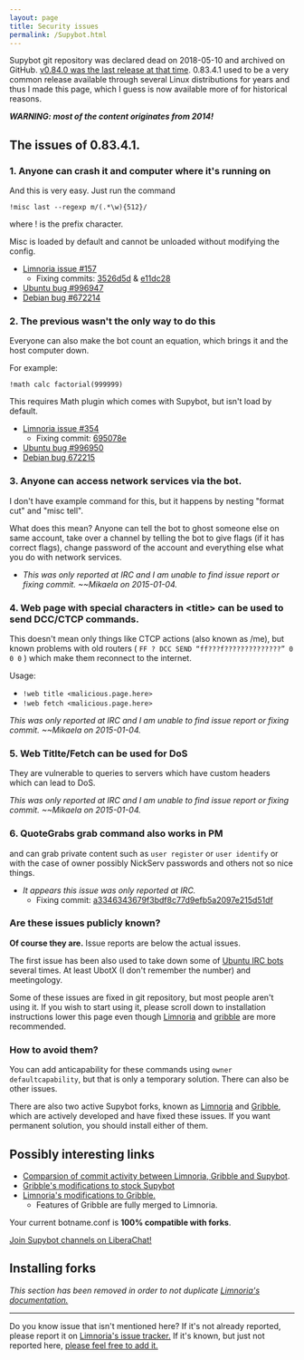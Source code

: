 ```yaml
---
layout: page
title: Security issues
permalink: /Supybot.html
---
```


Supybot git repository was declared dead on 2018-05-10 and archived
on GitHub. [v0.84.0 was the last release at that time](https://github.com/Supybot/Supybot/releases/tag/v0.84.0).
0.83.4.1 used to be a very common release available through several Linux
distributions for years and thus I made this page, which I guess is now
available more of for historical reasons.

**_WARNING: most of the content originates from 2014!_**

## The issues of 0.83.4.1.

### 1. Anyone can crash it and computer where it's running on

And this is very easy. Just run the command

`!misc last --regexp m/(.*\w){512}/`

where ! is the prefix character.

Misc is loaded by default and cannot be unloaded without modifying the
config.

- [Limnoria issue #157](https://github.com/ProgVal/Limnoria/issues/157)
  - Fixing commits: [3526d5d](https://github.com/ProgVal/Limnoria/commit/3526d5dabf587457a43af8bee8d4db21986e8222) & [e11dc28](https://github.com/ProgVal/Limnoria/commit/e11dc28025de877b1b6cf059013eef88337b7e44)
- [Ubuntu bug #996947](https://bugs.launchpad.net/ubuntu/+source/supybot/+bug/996947)
- [Debian bug #672214](https://bugs.debian.org/cgi-bin/bugreport.cgi?bug=672214)

### 2. The previous wasn't the only way to do this

Everyone can also make the bot count an equation, which brings it and the
host computer down.

For example:

`!math calc factorial(999999)`

This requires Math plugin which comes with Supybot, but isn't load by
default.

- [Limnoria issue #354](https://github.com/ProgVal/Limnoria/issues/354)
  - Fixing commit: [695078e](https://github.com/ProgVal/Limnoria/commit/695078edeb91e5ff1eec728fedf0e0c27b55c505)
- [Ubuntu bug #996950](https://bugs.launchpad.net/ubuntu/+source/supybot/+bug/996950)
- [Debian bug 672215](https://bugs.debian.org/cgi-bin/bugreport.cgi?bug=672215)

### 3. Anyone can access network services via the bot.

I don't have example command for this, but it happens by nesting
"format cut" and "misc tell".

What does this mean? Anyone can tell the bot to ghost someone else on same
account, take over a channel by telling the bot to give flags
(if it has correct flags), change password of the account and everything
else what you do with network services.

- _This was only reported at IRC and I am unable to find issue report
  or fixing commit. ~~Mikaela on 2015-01-04._

### 4. Web page with special characters in \<title\> can be used to send DCC/CTCP commands.

This doesn't mean only things like CTCP actions (also known as /me),
but known problems with old routers
( `FF ? DCC SEND “ff???f??????????????” 0 0 0` ) which make them reconnect
to the internet.

Usage:

- `!web title <malicious.page.here>`
- `!web fetch <malicious.page.here>`

_This was only reported at IRC and I am unable to find issue report
or fixing commit. ~~Mikaela on 2015-01-04._

### 5. Web Titlte/Fetch can be used for DoS

They are vulnerable to queries to servers which have custom headers
which can lead to DoS.

_This was only reported at IRC and I am unable to find issue report
or fixing commit. ~~Mikaela on 2015-01-04._

### 6. QuoteGrabs grab command also works in PM

and can grab private content such as `user register` or `user identify` or
with the case of owner possibly NickServ passwords and others not so nice
things.

- _It appears this issue was only reported at IRC._
  - Fixing commit: [a3346343679f3bdf8c77d9efb5a2097e215d51df](https://github.com/ProgVal/Limnoria/commit/a3346343679f3bdf8c77d9efb5a2097e215d51df)

### Are these issues publicly known?

**Of course they are.** Issue reports are below the actual issues.

The first issue has been also used to take down some of
[Ubuntu IRC bots](https://wiki.ubuntu.com/IRC/Bots) several times.
At least UbotX (I don't remember the number) and meetingology.

Some of these issues are fixed in git repository, but most people aren't
using it. If you wish to start using it, please scroll down to
installation instructions lower this page even though [Limnoria] and
[gribble] are more recommended.

### How to avoid them?

You can add anticapability for these commands using
`owner defaultcapability`, but that is only a temporary solution.
There can also be other issues.

There are also two active Supybot forks, known as [Limnoria] and
[Gribble], which are actively developed and have fixed these issues.
If you want permanent solution, you should install either of them.

## Possibly interesting links

- [Comparsion of commit activity between Limnoria, Gribble and Supybot](https://www.openhub.net/p/compare?project_0=Limnoria&project_1=Gribble%3A+Support+Bottie&project_2=Supybot).
- [Gribble's modifications to stock Supybot](https://sourceforge.net/p/gribble/wiki/Gribble_Project_Git_Repository/)
- [Limnoria's modifications to Gribble.](https://github.com/ProgVal/Limnoria/wiki/LGC)
  - Features of Gribble are fully merged to Limnoria.

Your current botname.conf is **100% compatible with forks**.

[Join Supybot channels on LiberaChat!](ircs://irc.libera.chat:6697/#supybot,#gribble,#limnoria)

[Limnoria]: https://github.com/ProgVal/Limnoria
[Gribble]: http://github.com/nanotube/supybot_fixes

## Installing forks

_This section has been removed in order to not duplicate
[Limnoria's documentation.](http://doc.supybot.aperio.fr/en/latest/use/install.html)_

---

Do you know issue that isn't mentioned here? If it's not already reported,
please report it on [Limnoria's issue tracker.](https://github.com/ProgVal/Limnoria/issues)
If it's known, but just not reported here, [please feel free to add it.](https://github.com/Mikaela/limnoria/edit/gh-pages/Supybot.markdown)
